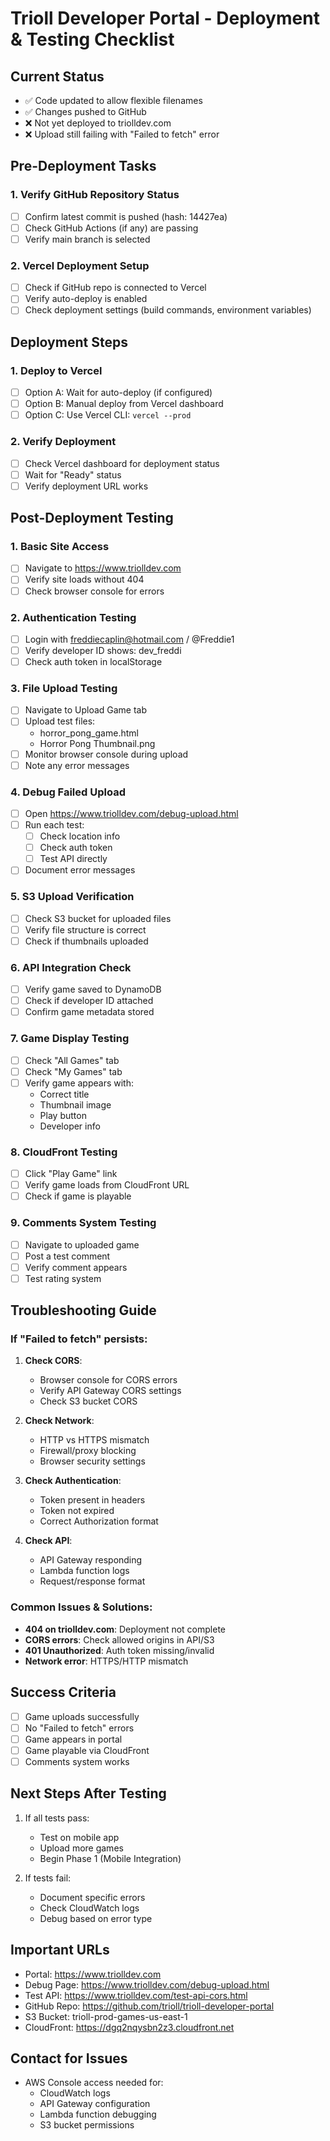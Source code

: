 # Trioll Developer Portal - Deployment & Testing Checklist

## Current Status
- ✅ Code updated to allow flexible filenames
- ✅ Changes pushed to GitHub
- ❌ Not yet deployed to triolldev.com
- ❌ Upload still failing with "Failed to fetch" error

## Pre-Deployment Tasks

### 1. Verify GitHub Repository Status
- [ ] Confirm latest commit is pushed (hash: 14427ea)
- [ ] Check GitHub Actions (if any) are passing
- [ ] Verify main branch is selected

### 2. Vercel Deployment Setup
- [ ] Check if GitHub repo is connected to Vercel
- [ ] Verify auto-deploy is enabled
- [ ] Check deployment settings (build commands, environment variables)

## Deployment Steps

### 1. Deploy to Vercel
- [ ] Option A: Wait for auto-deploy (if configured)
- [ ] Option B: Manual deploy from Vercel dashboard
- [ ] Option C: Use Vercel CLI: `vercel --prod`

### 2. Verify Deployment
- [ ] Check Vercel dashboard for deployment status
- [ ] Wait for "Ready" status
- [ ] Verify deployment URL works

## Post-Deployment Testing

### 1. Basic Site Access
- [ ] Navigate to https://www.triolldev.com
- [ ] Verify site loads without 404
- [ ] Check browser console for errors

### 2. Authentication Testing
- [ ] Login with freddiecaplin@hotmail.com / @Freddie1
- [ ] Verify developer ID shows: dev_freddi
- [ ] Check auth token in localStorage

### 3. File Upload Testing
- [ ] Navigate to Upload Game tab
- [ ] Upload test files:
  - horror_pong_game.html
  - Horror Pong Thumbnail.png
- [ ] Monitor browser console during upload
- [ ] Note any error messages

### 4. Debug Failed Upload
- [ ] Open https://www.triolldev.com/debug-upload.html
- [ ] Run each test:
  - [ ] Check location info
  - [ ] Check auth token
  - [ ] Test API directly
- [ ] Document error messages

### 5. S3 Upload Verification
- [ ] Check S3 bucket for uploaded files
- [ ] Verify file structure is correct
- [ ] Check if thumbnails uploaded

### 6. API Integration Check
- [ ] Verify game saved to DynamoDB
- [ ] Check if developer ID attached
- [ ] Confirm game metadata stored

### 7. Game Display Testing
- [ ] Check "All Games" tab
- [ ] Check "My Games" tab
- [ ] Verify game appears with:
  - Correct title
  - Thumbnail image
  - Play button
  - Developer info

### 8. CloudFront Testing
- [ ] Click "Play Game" link
- [ ] Verify game loads from CloudFront URL
- [ ] Check if game is playable

### 9. Comments System Testing
- [ ] Navigate to uploaded game
- [ ] Post a test comment
- [ ] Verify comment appears
- [ ] Test rating system

## Troubleshooting Guide

### If "Failed to fetch" persists:
1. **Check CORS**:
   - Browser console for CORS errors
   - Verify API Gateway CORS settings
   - Check S3 bucket CORS

2. **Check Network**:
   - HTTP vs HTTPS mismatch
   - Firewall/proxy blocking
   - Browser security settings

3. **Check Authentication**:
   - Token present in headers
   - Token not expired
   - Correct Authorization format

4. **Check API**:
   - API Gateway responding
   - Lambda function logs
   - Request/response format

### Common Issues & Solutions:
- **404 on triolldev.com**: Deployment not complete
- **CORS errors**: Check allowed origins in API/S3
- **401 Unauthorized**: Auth token missing/invalid
- **Network error**: HTTPS/HTTP mismatch

## Success Criteria
- [ ] Game uploads successfully
- [ ] No "Failed to fetch" errors
- [ ] Game appears in portal
- [ ] Game playable via CloudFront
- [ ] Comments system works

## Next Steps After Testing
1. If all tests pass:
   - Test on mobile app
   - Upload more games
   - Begin Phase 1 (Mobile Integration)

2. If tests fail:
   - Document specific errors
   - Check CloudWatch logs
   - Debug based on error type

## Important URLs
- Portal: https://www.triolldev.com
- Debug Page: https://www.triolldev.com/debug-upload.html
- Test API: https://www.triolldev.com/test-api-cors.html
- GitHub Repo: https://github.com/trioll/trioll-developer-portal
- S3 Bucket: trioll-prod-games-us-east-1
- CloudFront: https://dgq2nqysbn2z3.cloudfront.net

## Contact for Issues
- AWS Console access needed for:
  - CloudWatch logs
  - API Gateway configuration
  - Lambda function debugging
  - S3 bucket permissions